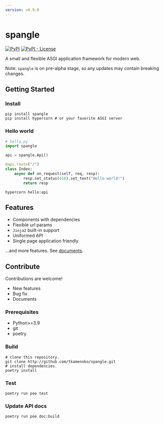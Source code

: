 ```yaml
---
version: v0.9.0
---
```


# spangle

[![PyPI](https://img.shields.io/pypi/v/spangle)](https://pypi.org/project/spangle/)
[![PyPI - License](https://img.shields.io/pypi/l/spangle)](https://pypi.org/project/spangle/)

A small and flexible ASGI application framework for modern web.

Note: `spangle` is on pre-alpha stage, so any updates may contain breaking changes.

## Getting Started

### Install

```shell
pip install spangle
pip install hypercorn # or your favorite ASGI server
```

### Hello world

```python
# hello.py
import spangle

api = spangle.Api()

@api.route("/")
class Index:
    async def on_request(self, req, resp):
        resp.set_status(418).set_text("Hello world!")
        return resp

```

```shell
hypercorn hello:api
```

## Features

- Components with dependencies
- Flexible url params
- `Jinja2` built-in support
- Uniformed API
- Single page application friendly

...and more features. See [documents](http://tkamenoko.github.io/spangle).

## Contribute

Contributions are welcome!

- New features
- Bug fix
- Documents

### Prerequisites

- Python>=3.9
- git
- poetry

### Build

```shell
# clone this repository.
git clone http://github.com/tkamenoko/spangle.git
# install dependencies.
poetry install
```

### Test

```shell
poetry run poe test
```

### Update API docs

```shell
poetry run poe doc:build
```
